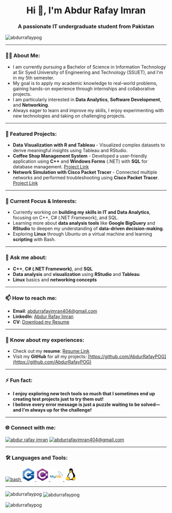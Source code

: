 <h1 align="center">Hi 👋, I'm Abdur Rafay Imran</h1>
<h3 align="center">A passionate IT undergraduate student from Pakistan</h3>

<p align="left"> <img src="https://komarev.com/ghpvc/?username=abdurrafaypog&label=Profile%20views&color=0e75b6&style=flat" alt="abdurrafaypog" /> </p>

---

### 🧑‍💻 About Me:
- I am currently pursuing a Bachelor of Science in Information Technology at Sir Syed University of Engineering and Technology (SSUET), and I'm in my 5th semester.
- My goal is to apply my academic knowledge to real-world problems, gaining hands-on experience through internships and collaborative projects.
- I am particularly interested in **Data Analytics**, **Software Development**, and **Networking**.
- Always eager to learn and improve my skills, I enjoy experimenting with new technologies and taking on challenging projects.

---

### 🌟 Featured Projects:
- **Data Visualization with R and Tableau** - Visualized complex datasets to derive meaningful insights using Tableau and RStudio.
- **Coffee Shop Management System** - Developed a user-friendly application using **C++** and **Windows Forms** (.NET) with **SQL** for database management. [Project Link](https://github.com/AbdurRafayPOG)
- **Network Simulation with Cisco Packet Tracer** - Connected multiple networks and performed troubleshooting using **Cisco Packet Tracer**. [Project Link](https://github.com/AbdurRafayPOG)

---

### 🔭 Current Focus & Interests:
- Currently working on **building my skills in IT and Data Analytics**, focusing on C++, C# (.NET Framework), and SQL.
- Learning more about **data analysis tools** like **Google BigQuery** and **RStudio** to deepen my understanding of **data-driven decision-making**.
- Exploring **Linux** through Ubuntu on a virtual machine and learning **scripting** with Bash.

---

### 💬 Ask me about:
- **C++**, **C# (.NET Framework)**, and **SQL**
- **Data analysis** and **visualization** using **RStudio** and **Tableau**
- **Linux** basics and **networking concepts**

---

### 📫 How to reach me:
- **Email**: [abdurrafayimran404@gmail.com](mailto:abdurrafayimran404@gmail.com)
- **LinkedIn**: [Abdur Rafay Imran](https://www.linkedin.com/in/abdurrafay404/)
- **CV**: [Download my Resume](https://www.linkedin.com/in/abdurrafay404/)

---

### 📄 Know about my experiences:
- Check out my **resume**: [Resume Link](https://www.linkedin.com/in/abdurrafay404/)
- Visit my **GitHub** for all my projects: [https://github.com/AbdurRafayPOG](https://github.com/AbdurRafayPOG)

---

### ⚡ Fun fact:
- **I enjoy exploring new tech tools so much that I sometimes end up creating test projects just to try them out!**
- **I believe every error message is just a puzzle waiting to be solved—and I'm always up for the challenge!**

---

### 🌐 Connect with me:
<p align="left">
<a href="https://linkedin.com/in/abdurrafay404/" target="blank"><img align="center" src="https://raw.githubusercontent.com/rahuldkjain/github-profile-readme-generator/master/src/images/icons/Social/linked-in-alt.svg" alt="abdur rafay imran" height="30" width="40" /></a>
<a href="mailto:abdurrafayimran404@gmail.com" target="blank"><img align="center" src="https://raw.githubusercontent.com/rahuldkjain/github-profile-readme-generator/master/src/images/icons/Social/google-gmail.svg" alt="abdurrafayimran404@gmail.com" height="30" width="40" /></a>
</p>

---

### 🛠️ Languages and Tools:
<p align="left"> 
  <a href="https://www.gnu.org/software/bash/" target="_blank" rel="noreferrer"> 
    <img src="https://www.vectorlogo.zone/logos/gnu_bash/gnu_bash-icon.svg" alt="bash" width="40" height="40"/> 
  </a> 
  <a href="https://www.w3schools.com/cpp/" target="_blank" rel="noreferrer"> 
    <img src="https://raw.githubusercontent.com/devicons/devicon/master/icons/cplusplus/cplusplus-original.svg" alt="cplusplus" width="40" height="40"/> 
  </a> 
  <a href="https://www.w3schools.com/cs/" target="_blank" rel="noreferrer"> 
    <img src="https://raw.githubusercontent.com/devicons/devicon/master/icons/csharp/csharp-original.svg" alt="csharp" width="40" height="40"/> 
  </a> 
  <a href="https://www.mysql.com/" target="_blank" rel="noreferrer"> 
    <img src="https://raw.githubusercontent.com/devicons/devicon/master/icons/mysql/mysql-original-wordmark.svg" alt="mysql" width="40" height="40"/> 
  </a> 
  <a href="https://www.linux.org/" target="_blank" rel="noreferrer"> 
    <img src="https://raw.githubusercontent.com/devicons/devicon/master/icons/linux/linux-original.svg" alt="linux" width="40" height="40"/> 
  </a> 
</p>

---

<p><img align="left" src="https://github-readme-stats.vercel.app/api/top-langs?username=abdurrafaypog&show_icons=true&locale=en&layout=compact" alt="abdurrafaypog" /></p>

<p>&nbsp;<img align="center" src="https://github-readme-stats.vercel.app/api?username=abdurrafaypog&show_icons=true&locale=en" alt="abdurrafaypog" /></p>

<p><img align="center" src="https://github-readme-streak-stats.herokuapp.com/?user=abdurrafaypog&" alt="abdurrafaypog" /></p>
